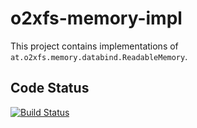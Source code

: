 o2xfs-memory-impl
=====

This project contains implementations of `at.o2xfs.memory.databind.ReadableMemory`.

## Code Status

[![Build Status](https://api.travis-ci.com/AndreasFagschlunger/o2xfs-memory-impl.svg?branch=develop)](https://travis-ci.com/AndreasFagschlunger/o2xfs-memory-impl)
